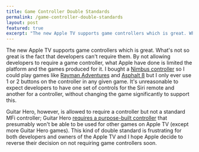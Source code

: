 ```yaml
---
title: Game Controller Double Standards
permalink: /game-controller-double-standards
layout: post
featured: true
excerpt: "The new Apple TV supports game controllers which is great. What's not so great is the fact that developers can't require them."
---
```


The new Apple TV supports game controllers which is great. What's not so great is the fact that developers can't require them. By not allowing developers to require a game controller, what Apple have done is limited the platform and the games produced for it. I bought a [Nimbus controller](http://www.apple.com/uk/shop/product/HJ162ZM/A/steelseries-nimbus-wireless-gaming-controller) so I could play games like [Rayman Adventures](https://itunes.apple.com/nz/app/rayman-adventures./id973020044?mt=8&at=1001l3gY&ct=twitter) and [Asphalt 8](https://itunes.apple.com/gb/app/asphalt-8-airborne/id610391947?mt=8&at=1001l3gY&ct=twitter) but I only ever use 1 or 2 buttons on the controller in any given game. It's unreasonable to expect developers to have one set of controls for the Siri remote and another for a controller, without changing the game significantly to support this.

Guitar Hero, however, is allowed to require a controller but not a standard MFi controller; Guitar Hero [requires a purpose-built controller](https://twitter.com/stroughtonsmith/status/664351390739865600) that presumably won't be able to be used for other games on Apple TV (except more Guitar Hero games). This kind of double standard is frustrating for both developers and owners of the Apple TV and I hope Apple decide to reverse their decision on not requiring game controllers soon.